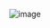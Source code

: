 
![image](https://user-images.githubusercontent.com/97594290/218327010-b3ceb9df-6565-41cb-af48-fd5df56daff1.png)
